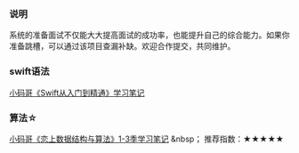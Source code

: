 ### 说明
系统的准备面试不仅能大大提高面试的成功率，也能提升自己的综合能力。如果你准备跳槽，可以通过该项目查漏补缺。欢迎合作提交，共同维护。

### swift语法
[小码哥《Swift从入门到精通》学习笔记](https://www.cnblogs.com/tzsh1007/category/1511704.html)

### 算法☆
[小码哥《恋上数据结构与算法》1-3季学习笔记](https://github.com/rogertan30/Love-Leetcode)  &nbsp；   推荐指数：★★★★★
